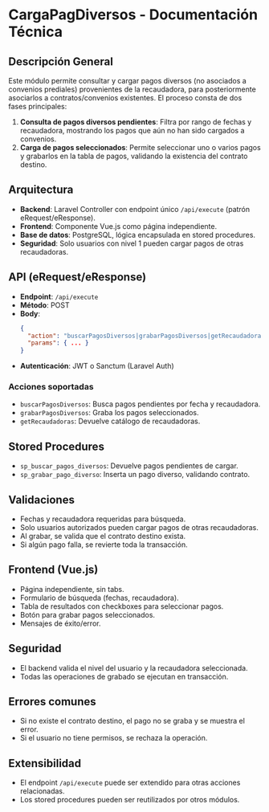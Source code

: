 # CargaPagDiversos - Documentación Técnica

## Descripción General
Este módulo permite consultar y cargar pagos diversos (no asociados a convenios prediales) provenientes de la recaudadora, para posteriormente asociarlos a contratos/convenios existentes. El proceso consta de dos fases principales:

1. **Consulta de pagos diversos pendientes**: Filtra por rango de fechas y recaudadora, mostrando los pagos que aún no han sido cargados a convenios.
2. **Carga de pagos seleccionados**: Permite seleccionar uno o varios pagos y grabarlos en la tabla de pagos, validando la existencia del contrato destino.

## Arquitectura
- **Backend**: Laravel Controller con endpoint único `/api/execute` (patrón eRequest/eResponse).
- **Frontend**: Componente Vue.js como página independiente.
- **Base de datos**: PostgreSQL, lógica encapsulada en stored procedures.
- **Seguridad**: Solo usuarios con nivel 1 pueden cargar pagos de otras recaudadoras.

## API (eRequest/eResponse)
- **Endpoint**: `/api/execute`
- **Método**: POST
- **Body**:
  ```json
  {
    "action": "buscarPagosDiversos|grabarPagosDiversos|getRecaudadoras",
    "params": { ... }
  }
  ```
- **Autenticación**: JWT o Sanctum (Laravel Auth)

### Acciones soportadas
- `buscarPagosDiversos`: Busca pagos pendientes por fecha y recaudadora.
- `grabarPagosDiversos`: Graba los pagos seleccionados.
- `getRecaudadoras`: Devuelve catálogo de recaudadoras.

## Stored Procedures
- `sp_buscar_pagos_diversos`: Devuelve pagos pendientes de cargar.
- `sp_grabar_pago_diverso`: Inserta un pago diverso, validando contrato.

## Validaciones
- Fechas y recaudadora requeridas para búsqueda.
- Solo usuarios autorizados pueden cargar pagos de otras recaudadoras.
- Al grabar, se valida que el contrato destino exista.
- Si algún pago falla, se revierte toda la transacción.

## Frontend (Vue.js)
- Página independiente, sin tabs.
- Formulario de búsqueda (fechas, recaudadora).
- Tabla de resultados con checkboxes para seleccionar pagos.
- Botón para grabar pagos seleccionados.
- Mensajes de éxito/error.

## Seguridad
- El backend valida el nivel del usuario y la recaudadora seleccionada.
- Todas las operaciones de grabado se ejecutan en transacción.

## Errores comunes
- Si no existe el contrato destino, el pago no se graba y se muestra el error.
- Si el usuario no tiene permisos, se rechaza la operación.

## Extensibilidad
- El endpoint `/api/execute` puede ser extendido para otras acciones relacionadas.
- Los stored procedures pueden ser reutilizados por otros módulos.

